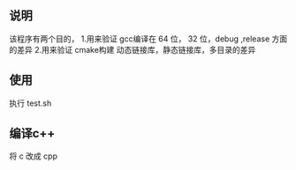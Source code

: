 
## 说明
该程序有两个目的，
1.用来验证 gcc编译在 64 位， 32 位，debug ,release 方面的差异
2.用来验证 cmake构建 动态链接库，静态链接库，多目录的差异

## 使用
执行 test.sh

## 编译c++ 
将 c 改成 cpp
